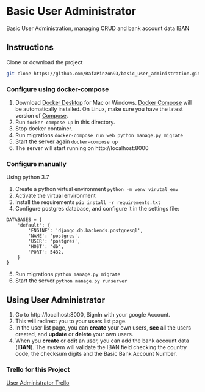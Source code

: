 # Basic User Administrator
Basic User Administration, managing CRUD and bank account data IBAN

## Instructions
Clone or download the project
```bash
git clone https://github.com/RafaPinzon93/basic_user_administration.git
```

### Configure using docker-compose
1. Download [Docker Desktop](https://www.docker.com/products/docker-desktop) for Mac or Windows. [Docker Compose](https://docs.docker.com/compose) will be automatically installed. On Linux, make sure you have the latest version of [Compose](https://docs.docker.com/compose/install/).
2. Run ```docker-compose up``` in this directory.
3. Stop docker container.
4. Run migrations ```docker-compose run web python manage.py migrate```
5. Start the server again ```docker-compose up```
6. The server will start running on http://localhost:8000

### Configure manually
Using python 3.7
1. Create a python virtual environment ```python -m venv virutal_env```
2. Activate the virtual environment
3. Install the requirements ```pip install -r requirements.txt```
4. Configure postgres database, and configure it in the settings file:
```
DATABASES = {
    'default': {
        'ENGINE': 'django.db.backends.postgresql',
        'NAME': 'postgres',
        'USER': 'postgres',
        'HOST': 'db',
        'PORT': 5432,
    }
}
```
5. Run migrations ```python manage.py migrate```
6. Start the server ```python manage.py runserver```


## Using User Administrator
1. Go to http://localhost:8000, SignIn with your google Account.
2. This will redirect you to your users list page.
3. In the user list page, you can **create** your own users, **see** all the users created, and **update** or **delete** your own users.
4. When you **create** or **edit** an user, you can add the bank account data (**IBAN**). The system will validate the IBAN field checking the country code, the checksum digits and the Basic Bank Account Number.

### Trello for this Project
[User Administrator Trello](https://trello.com/b/TW3ZNnw0/user-administrator)